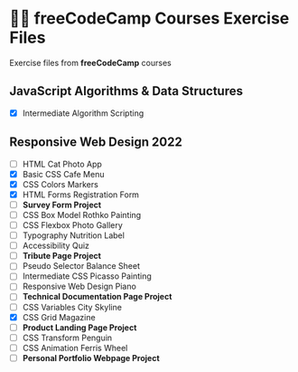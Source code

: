 # 👨‍💻 freeCodeCamp Courses Exercise Files

Exercise files from **freeCodeCamp** courses
## JavaScript Algorithms & Data Structures
- [x] Intermediate Algorithm Scripting
## Responsive Web Design 2022
- [ ] HTML Cat Photo App
- [x] Basic CSS Cafe Menu
- [x] CSS Colors Markers
- [x] HTML Forms Registration Form
- [ ] **Survey Form Project**
- [ ] CSS Box Model Rothko Painting
- [ ] CSS Flexbox Photo Gallery
- [ ] Typography Nutrition Label
- [ ] Accessibility Quiz
- [ ] **Tribute Page Project**
- [ ] Pseudo Selector Balance Sheet
- [ ] Intermediate CSS Picasso Painting
- [ ] Responsive Web Design Piano
- [ ] **Technical Documentation Page Project**
- [ ] CSS Variables City Skyline
- [x] CSS Grid Magazine
- [ ] **Product Landing Page Project**
- [ ] CSS Transform Penguin
- [ ] CSS Animation Ferris Wheel
- [ ] **Personal Portfolio Webpage Project**
